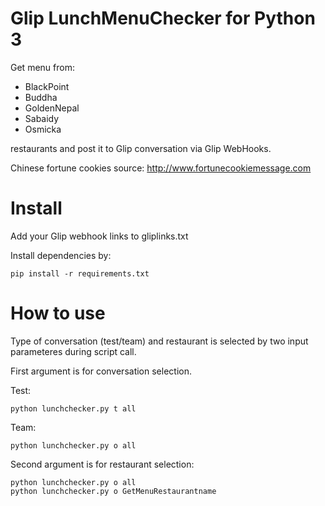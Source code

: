 # Glip LunchMenuChecker for Python 3

Get menu from:
- BlackPoint
- Buddha
- GoldenNepal
- Sabaidy
- Osmicka

restaurants and post it to Glip conversation via Glip WebHooks.

Chinese fortune cookies source: http://www.fortunecookiemessage.com

# Install

Add your Glip webhook links to gliplinks.txt

Install dependencies by:
```
pip install -r requirements.txt
```

# How to use

Type of conversation (test/team) and restaurant is selected by two input parameteres during script call.

First argument is for conversation selection.

Test:
```
python lunchchecker.py t all
```

Team:
```
python lunchchecker.py o all
```
Second argument is for restaurant selection:

```
python lunchchecker.py o all
python lunchchecker.py o GetMenuRestaurantname
```
